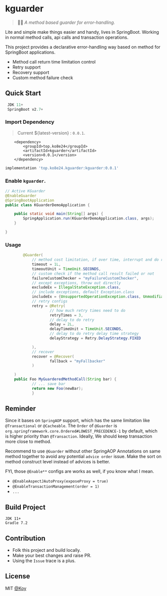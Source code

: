 # kguarder

> :guardsman: *A method based guarder for error-handling.*

Lite and simple make things easier and handy, lives in SpringBoot.
Working in normal method calls, api calls and transaction operations.

This project provides a declarative error-handling way based on method for SpringBoot applications.

- Method call return time limitation control
- Retry support
- Recovery support
- Custom method failure check

## Quick Start

```java
 JDK 11+
 SpringBoot v2.7+
```

### Import Dependency

> Current ${latest-version} :  `0.0.1`.
```pom
    <dependency>
        <groupId>top.ko8e24</groupId>
        <artifactId>kguarder</artifactId>
        <version>0.0.1</version>
    </dependency>
```

```gradle
implementation 'top.ko8e24.kguarder:kguarder:0.0.1'
```

### Enable `kguarder`.

```java
// Active KGuarder
@EnableGuarder
@SpringBootApplication
public class KGuarderDemoApplication {

    public static void main(String[] args) {
        SpringApplication.run(KGuarderDemoApplication.class, args);
    }

}
```

### Usage

```java
        @Guarder(
            // method cost limitation, if over time, interrupt and do retry
            timeout = 1L,
            timeoutUnit = TimeUnit.SECONDS,
            // custom check if the method call result failed or not
            failureCustomChecker = "myFailureCustomChecker",
            // except exceptions, throw out directly
            excludeEx = IllegalStateException.class,
            // include exceptions, default Exception.class
            includeEx = {UnsupportedOperationException.class, UnmodifiableClassException.class},
            // retry configs
            retry = @Retry(
                    // how much retry times need to do 
                    retryTimes = 3,
                    // delay to do retry
                    delay = 2L,
                    delayTimeUnit = TimeUnit.SECONDS,
                    // delay to do retry delay time strategy
                    delayStrategy = Retry.DelayStrategy.FIXED

            ),
            // recover
            recover = @Recover(
                    fallback = "myFallbacker"
            )

    )
    public Foo MyGuarderedMethodCall(String bar) {
            // ... save bar
            return new Foo(newBar);
            }
```

## Reminder

Since it bases on `SpringAOP` support, which has the same limitation like `@Transactional` or `@Cacheable`.
The `Order` of `@Guarder` is `org.springframework.core.Ordered#LOWEST_PRECEDENCE-1` by default, which is higher priority than `@Transaction`.
Ideally, We should keep transaction more close to method.

Recommend to use `@Guarder` without other SpringAOP Annotations on same method together to avoid any potential `advice order` issue.
Make the sort on method construct level instead of advices is better.

FYI, those `@Enable**` configs are works as well, if you know what I mean.

- `@EnableAspectJAutoProxy(exposeProxy = true)`
- `@EnableTransactionManagement(order = 1)`
- `...`

## Build Project

```
JDK 11+
Gradle 7.2
```

## Contribution

- Folk this project and build locally.
- Make your best changes and raise PR.
- Using the `Issue` trace is a plus.


## License

MIT [@Koy](https://github.com/Koooooo-7)

